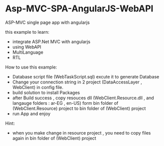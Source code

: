 # Asp-MVC-SPA-AngularJS-WebAPI

ASP-MVC single page app with angularjs

this example to learn:

- integrate ASP.Net MVC with angularjs
- using WebAPI
- MultiLanguage
- RTL

How to use this example:

- Database script file (WebTaskScript.sql) excute it to generate Database
- Change your connection string in 2 project (DataAccessLayer , WebClient) in config file.
- build solution to install Packages
- after Build success , copy resouces dll (WebClient.Resource.dll , and langauge folders : ar-EG , en-US) form bin folder of (WebClient.Resource) project to bin folder of (WebClient) project
- run App and enjoy

Hint:
- when you make change in resource project , you need to copy files again in bin folder of (WebClient) project
